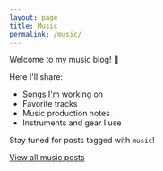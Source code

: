 ```yaml
---
layout: page
title: Music
permalink: /music/
---
```


Welcome to my music blog! 🎵

Here I'll share:

- Songs I'm working on
- Favorite tracks
- Music production notes
- Instruments and gear I use

Stay tuned for posts tagged with `music`!

[View all music posts](https://jamestsay-12.github.io/blog-site/tags/music/)

